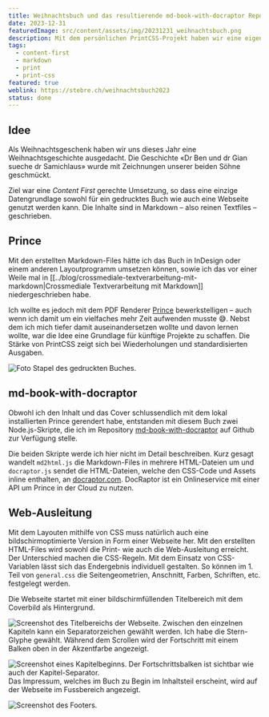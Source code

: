 ```yaml
---
title: Weihnachtsbuch und das resultierende md-book-with-docraptor Repository
date: 2023-12-31
featuredImage: src/content/assets/img/20231231_weihnachtsbuch.png
description: Mit dem persönlichen PrintCSS-Projekt haben wir eine eigene Weihnachtsgeschichte zu einem Geschenk gemacht. Sie wurde mit dem Prince Renderer in ein PDF umgewandelt und gedruckt. Zudem kann die Geschichte digital als [mobilefreundliche Webseite](https://stebre.ch/weihnachtsbuch2023) gelesen werden.
tags:
  - content-first
  - markdown
  - print
  - print-css
featured: true
weblink: https://stebre.ch/weihnachtsbuch2023
status: done
---
```

## Idee

Als Weihnachtsgeschenk haben wir uns dieses Jahr eine Weihnachtsgeschichte ausgedacht. Die Geschichte «Dr Ben und dr Gian sueche dr Samichlaus» wurde mit Zeichnungen unserer beiden Söhne geschmückt. 

Ziel war eine *Content First* gerechte Umsetzung, so dass eine einzige Datengrundlage sowohl für ein gedrucktes Buch wie auch eine Webseite genutzt werden kann. Die Inhalte sind in Markdown – also reinen Textfiles – geschrieben.

## Prince

Mit den erstellten Markdown-Files hätte ich das Buch in InDesign oder einem anderen Layoutprogramm umsetzen können, sowie ich das vor einer Weile mal in [[../blog/crossmediale-textverarbeitung-mit-markdown|Crossmediale Textverarbeitung mit Markdown]] niedergeschrieben habe. 

Ich wollte es jedoch mit dem PDF Renderer [Prince](https://www.princexml.com/) bewerkstelligen – auch wenn ich damit um ein vielfaches mehr Zeit aufwenden musste 😅. Nebst dem ich mich tiefer damit auseinandersetzen wollte und davon lernen wollte, war die Idee eine Grundlage für künftige Projekte zu schaffen. Die Stärke von PrintCSS zeigt sich bei Wiederholungen und standardisierten Ausgaben.

![Foto Stapel des gedruckten Buches.](../../assets/img/20231231_weihnachtsbuch_1.png)

## md-book-with-docraptor

Obwohl ich den Inhalt und das Cover schlussendlich mit dem lokal installierten Prince gerendert habe, entstanden mit diesem Buch zwei Node.js-Skripte, die ich im Repository [md-book-with-docraptor](https://github.com/stebrech/md-book-with-docraptor) auf Github zur Verfügung stelle. 

Die beiden Skripte werde ich hier nicht im Detail beschreiben. Kurz gesagt wandelt `md2html.js` die Markdown-Files in mehrere HTML-Dateien um und `docraptor.js` sendet die HTML-Dateien, welche den CSS-Code und Assets inline enthalten, an [docraptor.com](https://docraptor.com/). DocRaptor ist ein Onlineservice mit einer API um Prince in der Cloud zu nutzen.

## Web-Ausleitung

Mit dem Layouten mithilfe von CSS muss natürlich auch eine bildschirmoptimierte Version in Form einer Webseite her. Mit den erstellten HTML-Files wird sowohl die Print- wie auch die Web-Ausleitung erreicht. Der Unterschied machen die CSS-Regeln. Mit dem Einsatz von CSS-Variablen lässt sich das Endergebnis individuell gestalten. So können im 1. Teil von `general.css` die Seitengeometrien, Anschnitt, Farben, Schriften, etc. festgelegt werden.

Die Webseite startet mit einer bildschirmfüllenden Titelbereich mit dem Coverbild als Hintergrund.

![Screenshot des Titelbereichs der Webseite.](../../assets/img/20231231_weihnachtsbuch_2.png)
Zwischen den einzelnen Kapiteln kann ein Separatorzeichen gewählt werden. Ich habe die Stern-Glyphe gewählt. Während dem Scrollen wird der Fortschritt mit einem Balken oben in der Akzentfarbe angezeigt.

![Screenshot eines Kapitelbeginns. Der Fortschrittsbalken ist sichtbar wie auch der Kapitel-Separator.](../../assets/img/20231231_weihnachtsbuch_3.png)
Das Impressum, welches im Buch zu Begin im Inhaltsteil erscheint, wird auf der Webseite im Fussbereich angezeigt.

![Screenshot des Footers.](../../assets/img/20231231_weihnachtsbuch_4.png)

